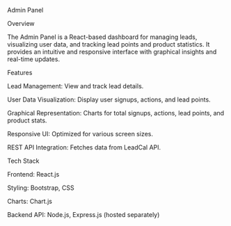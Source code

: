 Admin Panel

Overview

The Admin Panel is a React-based dashboard for managing leads, visualizing user data, and tracking lead points and product statistics. It provides an intuitive and responsive interface with graphical insights and real-time updates.

Features

Lead Management: View and track lead details.

User Data Visualization: Display user signups, actions, and lead points.

Graphical Representation: Charts for total signups, actions, lead points, and product stats.

Responsive UI: Optimized for various screen sizes.

REST API Integration: Fetches data from LeadCal API.

Tech Stack

Frontend: React.js

Styling: Bootstrap, CSS

Charts: Chart.js

Backend API: Node.js, Express.js (hosted separately)
